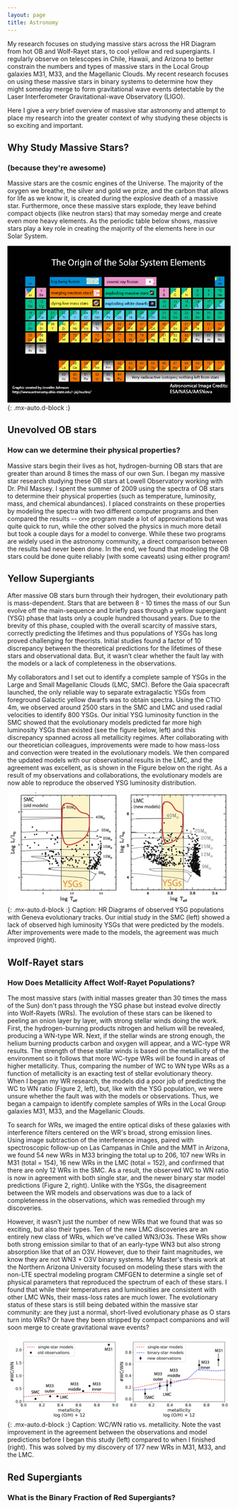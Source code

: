 ```yaml
---
layout: page
title: Astronomy
---
```


My research focuses on studying massive stars across the HR Diagram from hot OB and Wolf-Rayet stars, to cool yellow and red supergiants. I regularly observe on telescopes in Chile, Hawaii, and Arizona to better constrain the numbers and types of massive stars in the Local Group galaxies M31, M33, and the Magellanic Clouds. My recent research focuses on using these massive stars in binary systems to determine how they might someday merge to form gravitational wave events detectable by the Laser Interferometer Gravitational-wave Observatory (LIGO).

Here I give a *very* brief overview of massive star astronomy and attempt to place my research into the greater context of why studying these objects is so exciting and important.

## Why Study Massive Stars?
### (because they're awesome)

Massive stars are the cosmic engines of the Universe. The majority of the oxygen we breathe, the silver and gold we prize, and the carbon that allows for life as we know it, is created during the explosive death of a massive star. Furthermore, once these massive stars explode, they leave behind compact objects (like neutron stars) that may someday merge and create even more heavy elements. As the periodic table below shows, massive stars play a key role in creating the majority of the elements here in our Solar System.

![PeriodicTable](/assets/img/periodic_table_small_v3.png){: .mx-auto.d-block :}

## Unevolved OB stars
### How can we determine their physical properties? 

Massive stars begin their lives as hot, hydrogen-burning OB stars that are greater than around 8 times the mass of our own Sun. I began my massive star research studying these OB stars at Lowell Observatory working with Dr. Phil Massey. I spent the summer of 2009 using the spectra of OB stars to determine their physical properties (such as temperature, luminosity, mass, and chemical abundances). I placed constraints on these properties by modeling the spectra with two different computer programs and then compared the results -- one program made a lot of approximations but was quite quick to run, while the other solved the physics in much more detail but took a couple days for a model to converge. While these two programs are widely used in the astronomy community, a direct comparison between the results had never been done. In the end, we found that modeling the OB stars could be done quite reliably (with some caveats) using either program!

## Yellow Supergiants
After massive OB stars burn through their hydrogen, their evolutionary path is mass-dependent. Stars that are between 8 - 10 times the mass of our Sun evolve off the main-sequence and briefly pass through a yellow supergiant (YSG) phase that lasts only a couple hundred thousand years. Due to the brevity of this phase, coupled with the overall scarcity of massive stars, correctly predicting the lifetimes and thus populations of YSGs has long proved challenging for theorists. Initial studies found a factor of 10 discrepancy between the theoretical predictions for the lifetimes of these stars and observational data. But, it wasn’t clear whether the fault lay with the models or a lack of completeness in the observations. 

My collaborators and I set out to identify a complete sample of YSGs in the Large and Small Magellanic Clouds (LMC, SMC). Before the Gaia spacecraft launched, the only reliable way to separate extragalactic YSGs from foreground Galactic yellow dwarfs was to obtain spectra. Using the CTIO 4m, we observed around 2500 stars in the SMC and LMC and used radial velocities to identify 800 YSGs. Our initial YSG luminosity function in the SMC showed that the evolutionary models predicted far more high luminosity YSGs than existed (see the figure below, left) and this discrepancy spanned across all metallicity regimes. After collaborating with our theoretician colleagues, improvements were made to how mass-loss and convection were treated in the evolutionary models. We then compared the updated models with our observational results in the LMC, and the agreement was excellent, as is shown in the Figure below on the right. As a result of my observations and collaborations, the evolutionary models are now able to reproduce the observed YSG luminosity distribution.

![YSGs](/assets/img/YSGs.png){: .mx-auto.d-block :}
Caption: HR Diagrams of observed YSG populations with Geneva evolutionary tracks. Our initial study in the SMC (left) showed a lack of observed high luminosity YSGs that were predicted by the models. After improvements were made to the models, the agreement was much improved (right).

## Wolf-Rayet stars
### How Does Metallicity Affect Wolf-Rayet Populations?

The most massive stars (with initial masses greater than 30 times the mass of the Sun) don't pass through the YSG phase but instead evolve directly into Wolf-Rayets (WRs). The evolution of these stars can be likened to peeling an onion layer by layer, with strong stellar winds doing the work. First, the hydrogen-burning products nitrogen and helium will be revealed, producing a WN-type WR. Next, if the stellar winds are strong enough, the helium burning products carbon and oxygen will appear, and a WC-type WR results. The strength of these stellar winds is based on the metallicity of the environment so it follows that more WC-type WRs will be found in areas of higher metallicity. Thus, comparing the number of WC to WN type WRs as a function of metallicity is an exacting test of stellar evolutionary theory. When I began my WR research, the models did a poor job of predicting the WC to WN ratio (Figure 2, left), but, like with the YSG population, we were unsure whether the fault was with the models or observations. Thus, we began a campaign to identify complete samples of WRs in the Local Group galaxies M31, M33, and the Magellanic Clouds.

To search for WRs, we imaged the entire optical disks of these galaxies with interference filters centered on the WR's broad, strong emission lines. Using image subtraction of the interference images, paired with spectroscopic follow-up on Las Campanas in Chile and the MMT in Arizona, we found 54 new WRs in M33 bringing the total up to 206, 107 new WRs in M31 (total = 154), 16 new WRs in the LMC (total = 152), and confirmed that there are only 12 WRs in the SMC. As a result, the observed WC to WN ratio is now in agreement with both single star, and the newer binary star model predictions (Figure 2, right). Unlike with the YSGs, the disagreement between the WR models and observations was due to a lack of completeness in the observations, which was remedied through my discoveries.

However, it wasn’t just the number of new WRs that we found that was so exciting, but also their types. Ten of the new LMC discoveries are an entirely new class of WRs, which we've called WN3/O3s. These WRs show both strong emission similar to that of an early-type WN3 but also strong absorption like that of an O3V. However, due to their faint magnitudes, we know they are not WN3 + O3V binary systems. My Master's thesis work at the Northern Arizona University focused on modeling these stars with the non-LTE spectral modeling program CMFGEN to determine a single set of physical parameters that reproduced the spectrum of each of these stars. I found that while their temperatures and luminosities are consistent with other LMC WNs, their mass-loss rates are much lower. The evolutionary status of these stars is still being debated within the massive star community: are they just a normal, short-lived evolutionary phase as O stars turn into WRs? Or have they been stripped by compact companions and will soon merge to create gravitational wave events?

![WRs](/assets/img/WRs.png){: .mx-auto.d-block :}
Caption: WC/WN ratio vs. metallicity. Note the vast improvement in the agreement between the observations and model predictions before I began this study (left) compared to when I finished (right). This was solved by my discovery of 177 new WRs in M31, M33, and the LMC.

## Red Supergiants
### What is the Binary Fraction of Red Supergiants?